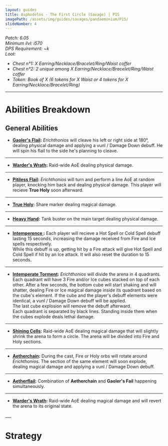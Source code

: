 ```yaml
---
layout: guides
title: Asphodelos - The First Circle (Savage) | P1S
imagePath: /assets/img/guides/savages/pandaemonium/P1S/
slideNumber: 4
---
```


*Patch: 6.05  
Minimum ilvl: i570  
DPS Requirement: ~k  
Loot:*
+ *Chest n°1: X Earring/Necklace/Bracelet/Ring/Waist coffer*
+ *Chest n°2: 2 unique among X Earring/Necklace/Bracelet/Ring/Waist coffer*
+ *Token: Book of X (6 tokens for X Waist or 4 tokens for X Earring/Necklace/Bracelet/Ring)*

___

<h1><a id="Abilities Breakdown">Abilities Breakdown</a></h1>

<div class="guideSection" markdown="1">
<h2><a id="ABGeneral Abilities">General Abilities</a></h2>

+  **<ins>Gaoler's Flail</ins>:**
*Erichthonios* will cleave his left or right side at 180°, dealing <span class="phys">physical damage</span> and applying a <span class="debuff">vunl / Damage Down</span> debuff. He will spin his flail to the side he's planning to cleave.

___

+ **<ins>Warder's Wrath</ins>:**
Raid-wide AoE dealing <span class="phys">physical damage</span>.

___

+  **<ins>Pitiless Flail</ins>:**
*Erichthonios* will turn and perform a line AoE at random player, knocking him back and dealing <span class="phys">physical damage</span>. This player will recieve **True Holy** soon afterward.

___

+ **<ins>True Holy</ins>:**
Share marker dealing <span class="magic">magical damage</span>.

___

+ **<ins>Heavy Hand</ins>:**
Tank buster on the main target dealing <span class="phys">physical damage</span>.

___

+ **<ins>Intemperence </ins>:**
Each player will recieve a <span class="speDebuff">Hot Spell</span> or <span class="speDebuff">Cold Spell</span> debuff lasting 15 seconds, increasing the damage received from Fire and Ice spells  respectively.  
While this debuff is up, getting hit by a Fire attack will give <span class="speDebuff">Hot Spell</span> and <span class="speDebuff">Cold Spell</span> if hit by an Ice attack. It will also reset the duration to 15 seconds.

___

+ **<ins>Intemperate Torment</ins>:**
*Erichthonios* will divide the arena in 4 quadrants. Each quadrant will have 3 Fire and/or Ice cubes stacked on top of each other. After a few seconds, the bottom cube will start shaking and will shatter, dealing Fire or Ice <span class="magic">magical damage</span> inside its quadrant based on the cube's element. If the cube and the player's debuff elements were identical, a <span class="debuff">vunl / Damage Down</span> debuff will be applied.  
The last cube explosion will remove the debuff afterward.  
Each quadrant is separated by black lines. Standing inside them when the cubes explode deals lethal damage.

___

+ **<ins>Shining Cells</ins>:**
Raid-wide AoE dealing <span class="magic">magical damage</span> that will slightly shrink the arena to form a circle. The arena will be divided into Fire and Holy sections.

___

+ **<ins>Aetherchain</ins>:**
During the cast, Fire or Holy orbs will rotate around *Erichthonios*. The section of the same element will soon explode, dealing <span class="magic">magical damage</span> and applying a <span class="debuff">vunl / Damage Down</span> debuff.

___

+ **<ins>Aetherflail</ins>:**
Combination of **Aetherchain** and **Gaoler's Fail** happening simultaneously.

___

+ **<ins>Warder's Wrath</ins>:**
Raid-wide AoE dealing <span class="magic">magical damage</span> and will revert the arena to its original state.

</div>
___
<h1><a id="Strategy">Strategy</a></h1>

<div class="guideSection" markdown="1">
<a id="SPhase 1"></a>

</div>


